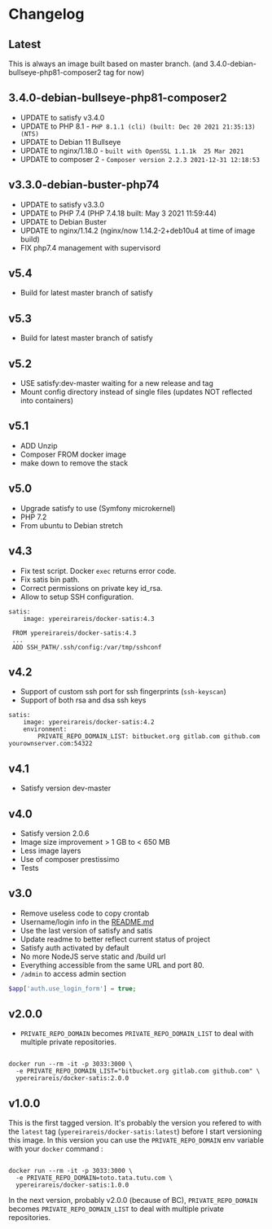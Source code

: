 # Changelog

## Latest

This is always an image built based on master branch. (and 3.4.0-debian-bullseye-php81-composer2 tag for now)

## 3.4.0-debian-bullseye-php81-composer2

* UPDATE to satisfy v3.4.0
* UPDATE to PHP 8.1 - `PHP 8.1.1 (cli) (built: Dec 20 2021 21:35:13) (NTS)`
* UPDATE to Debian 11 Bullseye
* UPDATE to nginx/1.18.0 - `built with OpenSSL 1.1.1k  25 Mar 2021`
* UPDATE to composer 2 - `Composer version 2.2.3 2021-12-31 12:18:53`

## v3.3.0-debian-buster-php74

* UPDATE to satisfy v3.3.0
* UPDATE to PHP 7.4 (PHP 7.4.18 built: May  3 2021 11:59:44)
* UPDATE to Debian Buster
* UPDATE to nginx/1.14.2 (nginx/now 1.14.2-2+deb10u4 at time of image build)
* FIX php7.4 management with supervisord

## v5.4

* Build for latest master branch of satisfy

## v5.3

* Build for latest master branch of satisfy

## v5.2

* USE satisfy:dev-master waiting for a new release and tag
* Mount config directory instead of single files (updates NOT reflected into containers)

## v5.1

* ADD Unzip
* Composer FROM docker image
* make down to remove the stack

## v5.0

* Upgrade satisfy to use (Symfony microkernel)
* PHP 7.2
* From ubuntu to Debian stretch

## v4.3

* Fix test script. Docker `exec` returns error code.
* Fix satis bin path.
* Correct permissions on private key id_rsa.
* Allow to setup SSH configuration.

```
satis:
    image: ypereirareis/docker-satis:4.3
```

```
 FROM ypereirareis/docker-satis:4.3
 ...
 ADD SSH_PATH/.ssh/config:/var/tmp/sshconf
```

## v4.2

* Support of custom ssh port for ssh fingerprints (`ssh-keyscan`)
* Support of both rsa and dsa ssh keys

```
satis:
    image: ypereirareis/docker-satis:4.2
    environment:
        PRIVATE_REPO_DOMAIN_LIST: bitbucket.org gitlab.com github.com yourownserver.com:54322
```

## v4.1

* Satisfy version dev-master

## v4.0

* Satisfy version 2.0.6
* Image size improvement > 1 GB to < 650 MB
* Less image layers
* Use of composer prestissimo
* Tests

## v3.0

* Remove useless code to copy crontab
* Username/login info in the [README.md](README.md)
* Use the last version of satisfy and satis
* Update readme to better reflect current status of project
* Satisfy auth activated by default
* No more NodeJS serve static and /build url
* Everything accessible from the same URL and port 80.
* `/admin` to access admin section

```php
$app['auth.use_login_form'] = true;
```

## v2.0.0

* `PRIVATE_REPO_DOMAIN` becomes `PRIVATE_REPO_DOMAIN_LIST` to deal with multiple private repositories.

```shell

docker run --rm -it -p 3033:3000 \
  -e PRIVATE_REPO_DOMAIN_LIST="bitbucket.org gitlab.com github.com" \
  ypereirareis/docker-satis:2.0.0

```

## v1.0.0

This is the first tagged version. It's probably the version you refered to with the `latest` tag (`ypereirareis/docker-satis:latest`) before I start versioning this image.
In this version you can use the `PRIVATE_REPO_DOMAIN` env variable with your `docker` command :

```shell

docker run --rm -it -p 3033:3000 \
  -e PRIVATE_REPO_DOMAIN=toto.tata.tutu.com \
  ypereirareis/docker-satis:1.0.0

```

In the next version, probably v2.0.0 (because of BC), `PRIVATE_REPO_DOMAIN` becomes `PRIVATE_REPO_DOMAIN_LIST` to deal with multiple private repositories.
